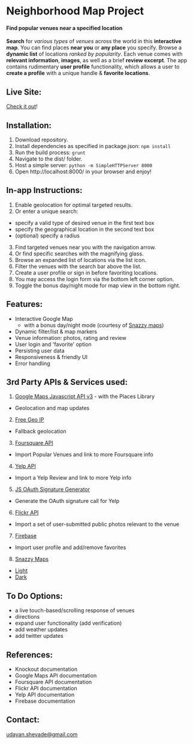 # Neighborhood Map Project

#### Find popular venues near a specified location

**Search** for *various types* of *venues* across the world in this **interactive map**. You can find places **near you** or **any place** you specify. Browse a **dynamic list** of locations *ranked by popularity*. Each venue comes with **relevant information**, **images**, as well as a brief **review excerpt**. The app contains rudimentary **user profile** functionality, which allows a user to **create a profile** with a unique handle & **favorite locations**.

## Live Site:

[Check it out](https://udayanshevade.github.io/Interactive-Neighborhood-App/)!

## Installation:

1. Download repository.
2. Install dependencies as specified in package.json: `npm install`
3. Run the build process: `grunt`
4. Navigate to the dist/ folder.
5. Host a simple server: `python -m SimpleHTTPServer 8000`
7. Open http://localhost:8000/ in your browser and enjoy!

## In-app Instructions:

1. Enable geolocation for optimal targeted results.
2. Or enter a unique search:
  - specify a valid type of desired venue in the first text box
  - specify the geographical location in the second text box
  - (optional) specify a radius
3. Find targeted venues near you with the navigation arrow.
4. Or find specific searches with the magnifying glass.
5. Browse an expanded list of locations via the list icon.
6. Filter the venues with the search bar above the list.
7. Create a user profile or sign in before favoriting locations.
8. You may access the login form via the bottom left corner option.
9. Toggle the bonus day/night mode for map view in the bottom right.


## Features:

- Interactive Google Map
  - with a bonus day/night mode (courtesy of [Snazzy maps](https://snazzymaps.com))
- Dynamic filter/list & map markers
- Venue information: photos, rating and review
- User login and 'favorite' option
- Persisting user data
- Responsiveness & friendly UI
- Error handling

## 3rd Party APIs & Services used:

1. [Google Maps Javascript API v3](https://developers.google.com/maps/documentation/javascript/) - with the Places Library
  * Geolocation and map updates
2. [Free Geo IP](http://freegeoip.net/)
  * Fallback geolocation
3. [Foursquare API](https://developer.foursquare.com/)
  * Import Popular Venues and link to more Foursquare info
4. [Yelp API](https://www.yelp.com/developers/documentation/v2/overview)
  * Import a Yelp Review and link to more Yelp info
5. [JS OAuth Signature Generator](https://github.com/bettiolo/oauth-signature-js)
  * Generate the OAuth signature call for Yelp
6. [Flickr API](https://www.flickr.com/services/api/)
  * Import a set of user-submitted public photos relevant to the venue
7. [Firebase](https://www.firebase.com)
  * Import user profile and add/remove favorites
8. [Snazzy Maps](https://snazzymaps.com/)
  * [Light](https://snazzymaps.com/style/29/light-monochrome)
  * [Dark](https://snazzymaps.com/style/35661/dark-with-better-contrast)

## To Do Options:

- a live touch-based/scrolling response of venues
- directions
- expand user functionality (add verification)
- add weather updates
- add twitter updates

## References:

- Knockout documentation
- Google Maps API documentation
- Foursquare API documentation
- Flickr API documentation
- Yelp API documentation
- Firebase documentation

## Contact:

udayan.shevade@gmail.com